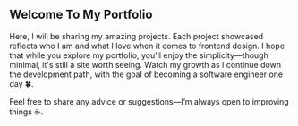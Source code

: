 ## Welcome To My Portfolio
Here, I will be sharing my amazing projects. Each project showcased reflects who I am and what I love when it comes to frontend design. I hope that while you explore my portfolio, you'll enjoy the simplicity—though minimal, it's still a site worth seeing. Watch my growth as I continue down the development path, with the goal of becoming a software engineer one day 🍀.

Feel free to share any advice or suggestions—I’m always open to improving things ☕.
